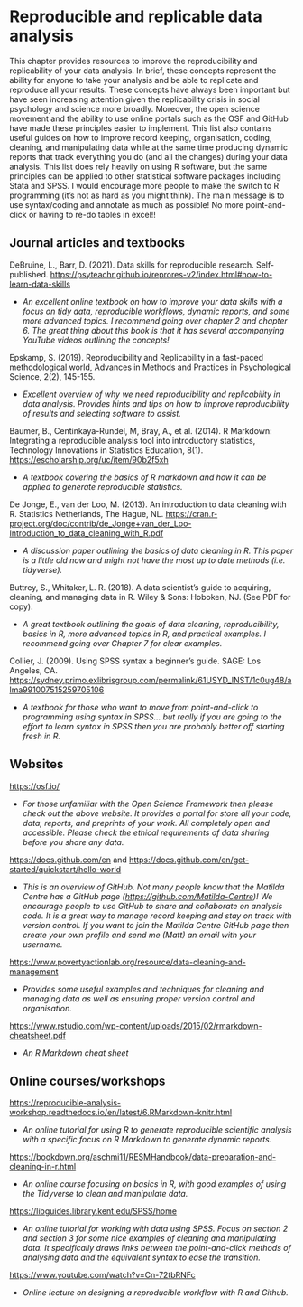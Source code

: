 # Reproducible and replicable data analysis

This chapter provides resources to improve the reproducibility and replicability of your data analysis. In brief, these concepts represent the ability for anyone to take your analysis and be able to replicate and reproduce all your results. These concepts have always been important but have seen increasing attention given the replicability crisis in social psychology and science more broadly. Moreover, the open science movement and the ability to use online portals such as the OSF and GitHub have made these principles easier to implement. This list also contains useful guides on how to improve record keeping, organisation, coding, cleaning, and manipulating data while at the same time producing dynamic reports that track everything you do (and all the changes) during your data analysis. This list does rely heavily on using R software, but the same principles can be applied to other statistical software packages including Stata and SPSS. I would encourage more people to make the switch to R programming (it’s not as hard as you might think). The main message is to use syntax/coding and annotate as much as possible! No more point-and-click or having to re-do tables in excel!! 

## Journal articles and textbooks
DeBruine, L., Barr, D. (2021). Data skills for reproducible research. Self-published. <https://psyteachr.github.io/reprores-v2/index.html#how-to-learn-data-skills> 

- *An excellent online textbook on how to improve your data skills with a focus on tidy data, reproducible workflows, dynamic reports, and some more advanced topics. I recommend going over chapter 2 and chapter 6. The great thing about this book is that it has several accompanying YouTube videos outlining the concepts!*

Epskamp, S. (2019). Reproducibility and Replicability in a fast-paced methodological world, Advances in Methods and Practices in Psychological Science, 2(2), 145-155.
 
- *Excellent overview of why we need reproducibility and replicability in data analysis. Provides hints and tips on how to improve reproducibility of results and selecting software to assist.*

Baumer, B., Centinkaya-Rundel, M, Bray, A., et al. (2014). R Markdown: Integrating a reproducible analysis tool into introductory statistics, Technology Innovations in Statistics Education, 8(1). https://escholarship.org/uc/item/90b2f5xh 

- *A textbook covering the basics of R markdown and how it can be applied to generate reproducible statistics.* 

De Jonge, E., van der Loo, M. (2013). An introduction to data cleaning with R. Statistics Netherlands, The Hague, NL. https://cran.r-project.org/doc/contrib/de_Jonge+van_der_Loo-Introduction_to_data_cleaning_with_R.pdf 

-	*A discussion paper outlining the basics of data cleaning in R. This paper is a little old now and might not have the most up to date methods (i.e. tidyverse).*

Buttrey, S., Whitaker, L. R. (2018). A data scientist’s guide to acquiring, cleaning, and managing data in R. Wiley & Sons: Hoboken, NJ. (See PDF for copy). 

- *A great textbook outlining the goals of data cleaning, reproducibility, basics in R, more advanced topics in R, and practical examples. I recommend going over Chapter 7 for clear examples.*

Collier, J. (2009). Using SPSS syntax a beginner’s guide. SAGE: Los Angeles, CA. <https://sydney.primo.exlibrisgroup.com/permalink/61USYD_INST/1c0ug48/alma991007515259705106>

-	*A textbook for those who want to move from point-and-click to programming using syntax in SPSS… but really if you are going to the effort to learn syntax in SPSS then you are probably better off starting fresh in R.*

## Websites

<https://osf.io/>

- *For those unfamiliar with the Open Science Framework then please check out the above website. It provides a portal for store all your code, data, reports, and preprints of your work. All completely open and accessible. Please check the ethical requirements of data sharing before you share any data.* 

<https://docs.github.com/en> and <https://docs.github.com/en/get-started/quickstart/hello-world>

-	*This is an overview of GitHub. Not many people know that the Matilda Centre has a GitHub page (<https://github.com/Matilda-Centre>)! We encourage people to use GitHub to share and collaborate on analysis code. It is a great way to manage record keeping and stay on track with version control. If you want to join the Matilda Centre GitHub page then create your own profile and send me (Matt) an email with your username.* 

<https://www.povertyactionlab.org/resource/data-cleaning-and-management>

-	*Provides some useful examples and techniques for cleaning and managing data as well as ensuring proper version control and organisation.*

<https://www.rstudio.com/wp-content/uploads/2015/02/rmarkdown-cheatsheet.pdf>

-	*An R Markdown cheat sheet*


## Online courses/workshops

<https://reproducible-analysis-workshop.readthedocs.io/en/latest/6.RMarkdown-knitr.html>

-	*An online tutorial for using R to generate reproducible scientific analysis with a specific focus on R Markdown to generate dynamic reports.*

<https://bookdown.org/aschmi11/RESMHandbook/data-preparation-and-cleaning-in-r.html>

-	*An online course focusing on basics in R, with good examples of using the Tidyverse to clean and manipulate data.*

<https://libguides.library.kent.edu/SPSS/home>

-	*An online tutorial for working with data using SPSS. Focus on section 2 and section 3 for some nice examples of cleaning and manipulating data. It specifically draws links between the point-and-click methods of analysing data and the equivalent syntax to ease the transition.* 

<https://www.youtube.com/watch?v=Cn-72tbRNFc> 

-	*Online lecture on designing a reproducible workflow with R and Github.* 
